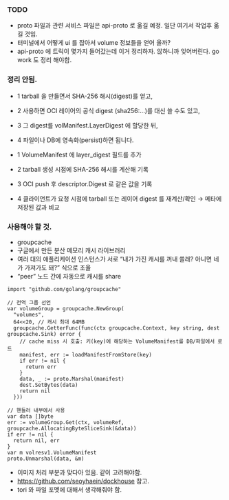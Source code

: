 ### TODO
- proto 파일과 관련 서비스 파일은 api-proto 로 옮길 예정. 일단 여기서 작업후 옮길 것임.  
- 터미널에서 어떻게 ui 를 잡아서 volume 정보들을 얻어 올까?  
- api-proto 에 트릭이 몇가지 들어갔는데 이거 정리하자. 않하니까 잊어버린다. go work 도 정리 해야함.

### 정리 안됨.
- 1 tarball 을 만들면서 SHA-256 해시(digest)를 얻고,  
- 2 사용하면 OCI 레이어의 공식 digest (sha256:...)를 대신 쓸 수도 있고,  
- 3 그 digest를 volManifest.LayerDigest 에 할당한 뒤,  
- 4 파일이나 DB에 영속화(persist)하면 됩니다.  

- 1 VolumeManifest 에 layer_digest 필드를 추가  
- 2 tarball 생성 시점에 SHA-256 해시를 계산해 기록  
- 3 OCI push 후 descriptor.Digest 로 같은 값을 기록  
- 4 클라이언트가 요청 시점에 tarball 또는 레이어 digest 를 재계산/확인 → 메타에 저장된 값과 비교  

### 사용해야 할 것.
- groupcache
- 구글에서 만든 분산 메모리 캐시 라이브러리  
- 여러 대의 애플리케이션 인스턴스가 서로 “내가 가진 캐시를 꺼내 쓸래? 아니면 네가 가져가도 돼?” 식으로 조율  
- “peer” 노드 간에 자동으로 캐시를 share  

```aiignore
import "github.com/golang/groupcache"

// 전역 그룹 선언
var volumeGroup = groupcache.NewGroup(
  "volumes",
  64<<20, // 캐시 최대 64MB
  groupcache.GetterFunc(func(ctx groupcache.Context, key string, dest groupcache.Sink) error {
    // cache miss 시 호출: 키(key)에 해당하는 VolumeManifest를 DB/파일에서 로드
    manifest, err := loadManifestFromStore(key)
    if err != nil {
      return err
    }
    data, _ := proto.Marshal(manifest)
    dest.SetBytes(data)
    return nil
  }))

// 핸들러 내부에서 사용
var data []byte
err := volumeGroup.Get(ctx, volumeRef, groupcache.AllocatingByteSliceSink(&data))
if err != nil {
  return nil, err
}
var m volresv1.VolumeManifest
proto.Unmarshal(data, &m)

```

- 이미지 처리 부분과 맞다아 있음. 같이 고려해야함.  
- https://github.com/seoyhaein/dockhouse 참고.  
- tori 와 파일 포멧에 대해서 생각해줘야 함.  